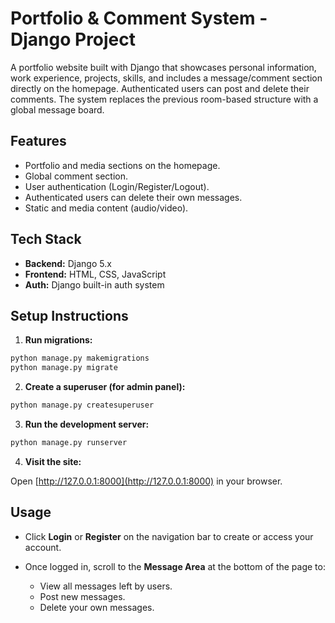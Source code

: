 # Portfolio & Comment System - Django Project

A portfolio website built with Django that showcases personal information, work experience, projects, skills, and includes a message/comment section directly on the homepage. Authenticated users can post and delete their comments. The system replaces the previous room-based structure with a global message board.

## Features

* Portfolio and media sections on the homepage.
* Global comment section.
* User authentication (Login/Register/Logout).
* Authenticated users can delete their own messages.
* Static and media content (audio/video).

## Tech Stack

* **Backend:** Django 5.x
* **Frontend:** HTML, CSS, JavaScript
* **Auth:** Django built-in auth system

## Setup Instructions

1. **Run migrations:**

```bash
python manage.py makemigrations
python manage.py migrate
```

2. **Create a superuser (for admin panel):**

```bash
python manage.py createsuperuser
```

3. **Run the development server:**

```bash
python manage.py runserver
```

4. **Visit the site:**

Open [http://127.0.0.1:8000](http://127.0.0.1:8000) in your browser.

## Usage

* Click **Login** or **Register** on the navigation bar to create or access your account.
* Once logged in, scroll to the **Message Area** at the bottom of the page to:

  * View all messages left by users.
  * Post new messages.
  * Delete your own messages.
